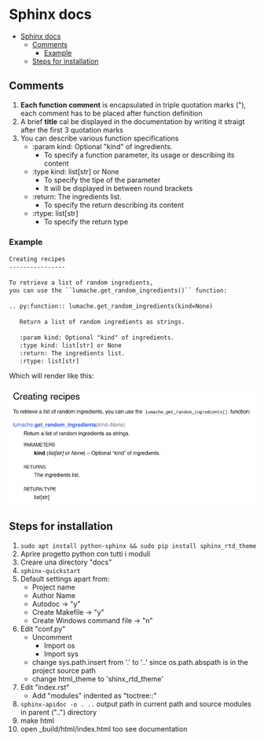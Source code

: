 # Sphinx docs

- [Sphinx docs](#sphinx-docs)
  - [Comments](#comments)
    - [Example](#example)
  - [Steps for installation](#steps-for-installation)

## Comments

1. **Each function comment** is encapsulated in triple quotation marks ("), each comment has to be placed after function definition
2. A brief **title** cal be displayed in the documentation by writing it straigt after the first 3 quotation marks
3. You can describe various function specifications
   - :param kind: Optional "kind" of ingredients.
     - To specify a function parameter, its usage or describing its content
   - :type kind: list[str] or None
     - To specify the tipe of the parameter
     - It will be displayed in between round brackets
   - :return: The ingredients list.
     - To specify the return describing its content
   - :rtype: list[str]
     - To specify the return type

### Example

```text
Creating recipes
----------------

To retrieve a list of random ingredients,
you can use the ``lumache.get_random_ingredients()`` function:

.. py:function:: lumache.get_random_ingredients(kind=None)

   Return a list of random ingredients as strings.

   :param kind: Optional "kind" of ingredients.
   :type kind: list[str] or None
   :return: The ingredients list.
   :rtype: list[str]
```

Which will render like this:

![renderExample][lumache_example]

## Steps for installation

1. `sudo apt install python-sphinx && sudo pip install sphinx_rtd_theme`
2. Aprire progetto python con tutti i moduli
3. Creare una directory "docs"
4. `sphinx-quickstart`
5. Default settings apart from:
   - Project name
   - Author Name
   - Autodoc -> "y"
   - Create Makefile -> "y"
   - Create Windows command file -> "n"
6. Edit "conf.py"
   - Uncomment
     - Import os
     - Import sys
   - change sys.path.insert from '.' to '..' since os.path.abspath is in the project source path
   - change html_theme to 'shinx_rtd_theme'
7. Edit "index.rst"
   - Add "modules" indented as "toctree::"
8. `sphinx-apidoc -o . ..` output path in current path and source modules in parent ("..") directory
9. make html
10. open _build/html/index.html too see documentation

[lumache_example]: ./lumache-py-function.png
